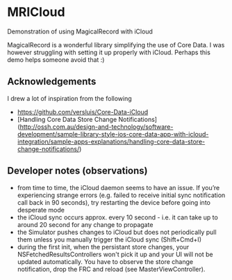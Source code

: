 # MRICloud
Demonstration of using MagicalRecord with iCloud

MagicalRecord is a wonderful library simplifying the use of Core Data. 
I was however struggling with setting it up properly with iCloud.
Perhaps this demo helps someone avoid that :)

## Acknowledgements

I drew a lot of inspiration from the following
- https://github.com/versluis/Core-Data-iCloud
- [Handling Core Data Store Change Notifications] (http://ossh.com.au/design-and-technology/software-development/sample-library-style-ios-core-data-app-with-icloud-integration/sample-apps-explanations/handling-core-data-store-change-notifications/)

## Developer notes (observations)
- from time to time, the iCloud daemon seems to have an issue. 
  If you’re experiencing strange errors (e.g. failed to receive 
  initial sync notification call back in 90 seconds), try restarting 
  the device before going into desperate mode
- the iCloud sync occurs approx. every 10 second - i.e. 
  it can take up to around 20 second for any change to propagate
- the Simulator pushes changes to iCloud but does not periodically pull
  them unless you manually trigger the iCloud sync (Shift+Cmd+I)
- during the first init, when the persistant store changes, 
  your NSFetchedResultsControllers won't pick it up and your UI 
  will not be updated automatically. You have to observe the store
  change notification, drop the FRC and reload (see MasterViewController).
